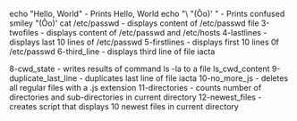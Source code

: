 echo "Hello, World" - Prints Hello, World
echo "\ "(Ôo)' " - Prints confused smiley "(Ôo)'
cat /etc/passwd - displays content of /etc/passwd file
3-twofiles - displays content of /etc/passwd and /etc/hosts
4-lastlines - displays last 10 lines of /etc/passwd
5-firstlines - displays first 10 lines 0f /etc/passwd
6-third_line - displays third line of file iacta

8-cwd_state - writes results of command ls -la to a file ls_cwd_content
9-duplicate_last_line - duplicates last line of file iacta
10-no_more_js - deletes all regular files with a .js extension
11-directories - counts number of directories and sub-directories in current directory
12-newest_files - creates script that displays 10 newest files in current directory
